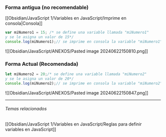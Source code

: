 
### Forma antigua (no recomendable)
[[Obsidian/JavaScript 1/Variables en JavaScript/Imprime en consola|Consola]]
``` js
var miNumero1 = 15; /* se define una variable llamada "miNumero1" 
y se le asigna un valor de 15*/
console.log(miNumero1);// se imprime en consola la variable "miNumero1"
```
![[Obsidian/JavaScript/ANEXOS/Pasted image 20240622150810.png]]
### Forma Actual (Recomendada)
```js
let miNumero2 = 20;/* se define una variable llamada "miNumero2" 
y se le asigna un valor de 20*/
console.log(miNumero2);// se imprime en consola la variable "miNumero2"
```

![[Obsidian/JavaScript/ANEXOS/Pasted image 20240622150847.png]]
***
###### Temas relacionados
[[Obsidian/JavaScript 1/Variables en JavaScript/Reglas para definir variables en JavaScript]]
